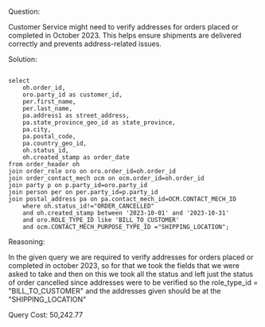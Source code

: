 Question:

Customer Service might need to verify addresses for orders placed or completed in October 2023. This helps ensure shipments are delivered correctly and prevents address-related issues.

Solution:

```

select
	oh.order_id,
	oro.party_id as customer_id,
	per.first_name,
	per.last_name,
	pa.address1 as street_address,
	pa.state_province_geo_id as state_province,
	pa.city,
	pa.postal_code,
	pa.country_geo_id,
	oh.status_id,
	oh.created_stamp as order_date
from order_header oh
join order_role oro on oro.order_id=oh.order_id
join order_contact_mech ocm on ocm.order_id=oh.order_id
join party p on p.party_id=oro.party_id
join person per on per.party_id=p.party_id
join postal_address pa on pa.contact_mech_id=OCM.CONTACT_MECH_ID
	where oh.status_id!="ORDER_CANCELLED"
	and oh.created_stamp between '2023-10-01' and '2023-10-31'
	and oro.ROLE_TYPE_ID like 'BILL_TO_CUSTOMER'
	and ocm.CONTACT_MECH_PURPOSE_TYPE_ID ="SHIPPING_LOCATION";
```
Reasoning:

In the given query we are required to verify addresses for orders placed or completed in october 2023, so for that we took the fields that we were asked to take and then on this we took all the status and left just the status of order cancelled since addresses were to be verified so the role_type_id = "BILL_TO_CUSTOMER" and the addresses given should be at the "SHIPPING_LOCATION"

Query Cost: 50,242.77


